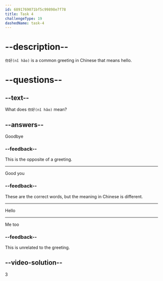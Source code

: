 ```yaml
---
id: 6891769071bf5c99898e7f78
title: Task 4
challengeType: 19
dashedName: task-4
---
```


<!-- (Audio) A: 你好 -->

# --description--

`你好(nǐ hǎo)` is a common greeting in Chinese that means hello.

# --questions--

## --text--

What does `你好(nǐ hǎo)` mean?

## --answers--

Goodbye

### --feedback--

This is the opposite of a greeting.

---

Good you

### --feedback--

These are the correct words, but the meaning in Chinese is different.

---

Hello

---

Me too

### --feedback--

This is unrelated to the greeting.

## --video-solution--

3
